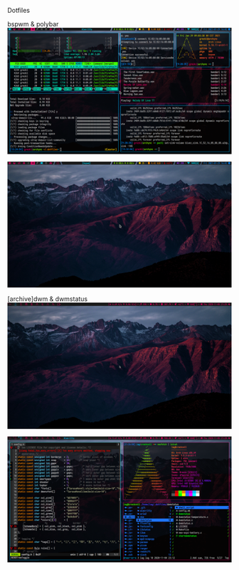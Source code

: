 Dotfiles

bspwm & polybar
![pic alt](./pictures/screenshots/2021-01-29-164226_1920x1080_scrot.png)

![pic alt](./pictures/screenshots/2021-01-29-164236_1920x1080_scrot.png)

[archive]dwm & dwmstatus
![pic alt](./pictures/screenshots/2020-11-05-212513_1920x1080_scrot.png)

![pic alt](./pictures/screenshots/2020-11-05-212804_1920x1080_scrot.png)
